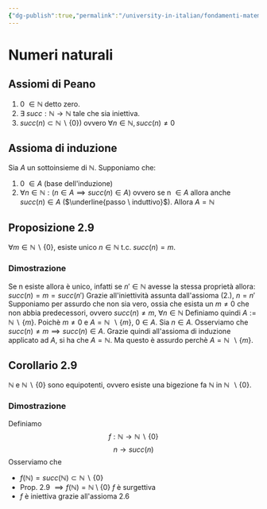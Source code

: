 ```yaml
---
{"dg-publish":true,"permalink":"/university-in-italian/fondamenti-matematici-per-l-informatica/teoria/numeri-naturali/"}
---
```


# Numeri naturali
## Assiomi di Peano
1. 0 $\in \mathbb N$ detto zero.
2. $∃ \ succ : \mathbb N → \mathbb N$ tale che sia iniettiva.
3. $succ(n) \subset \mathbb N \backslash \{0\})$ ovvero $\forall n \in \mathbb N, succ(n) \neq 0$

## Assioma di induzione
Sia $A$ un sottoinsieme di $\mathbb N$. Supponiamo che:
1. 0 $\in A$ (base dell'induzione)
2. $\forall n \in \mathbb N:(n \in A \implies succ(n) \in A)$ ovvero se n $\in A$ allora anche $succ(n) \in A$ ($\underline{passo \ induttivo}$).
	Allora $A = \mathbb N$
## Proposizione 2.9
$\forall m \in \mathbb N \backslash \{0\}$, esiste unico $n \in \mathbb N$ t.c. $succ(n) = m$.
### Dimostrazione
Se n esiste allora è unico, infatti se $n' \in \mathbb N$  avesse la stessa proprietà allora:
$succ(n) = m = succ(n')$
Grazie all'iniettività assunta dall'assioma (2.), $n = n'$
Supponiamo per assurdo che non sia vero, ossia che esista un $m \neq 0$ che non abbia predecessori, ovvero 
$succ(n) \neq m, \ \forall n \in \mathbb N$
Definiamo quindi $A:=\mathbb N \ \backslash \ \{m\}$.
Poichè $m \neq 0$ e $A = \mathbb N \ \backslash \{m\}$, $0 \in A$.
Sia $n \in A$. Osserviamo che $succ(n) \neq m \implies succ(n) \in A$. Grazie quindi all'assioma di induzione applicato ad $A$, si ha che $A = \mathbb N$. Ma questo è assurdo perchè $A = \mathbb N \ \backslash \{m\}$.
## Corollario 2.9
$\mathbb N$ e $\mathbb N \ \backslash \ \{0\}$ sono equipotenti, ovvero esiste una bigezione fa $\mathbb N$ in $\mathbb N \ \backslash \{0\}$.
### Dimostrazione
Definiamo $$f:\mathbb N \rightarrow \mathbb N \ \backslash \ \{0\}$$$$n \rightarrow succ(n)$$Osserviamo che
- $f(\mathbb N) = succ(\mathbb N) \subset \mathbb N \ \backslash \ \{0\}$
- Prop. 2.9 $\implies f(\mathbb N) = \mathbb N \ \setminus \ \{0\}$
										$f$ è surgettiva
- $f$ è iniettiva grazie all'assioma 2.6